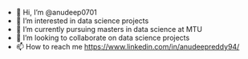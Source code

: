 - 👋 Hi, I’m @anudeep0701
- 👀 I’m interested in data science projects
- 🌱 I’m currently pursuing masters in data science at MTU
- 💞️ I’m looking to collaborate on data science projects
- 📫 How to reach me https://www.linkedin.com/in/anudeepreddy94/

<!---
anudeep0701/anudeep0701 is a ✨ special ✨ repository because its `README.md` (this file) appears on your GitHub profile.
You can click the Preview link to take a look at your changes.
--->
